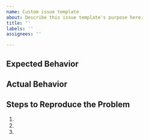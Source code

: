 ```yaml
---
name: Custom issue template
about: Describe this issue template's purpose here.
title: ''
labels: ''
assignees: ''

---
```


## Expected Behavior


## Actual Behavior


## Steps to Reproduce the Problem

  1.
  1.
  1.
